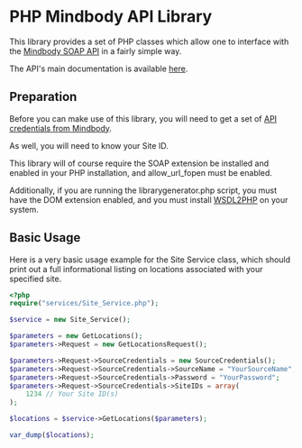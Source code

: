 PHP Mindbody API Library
========================

This library provides a set of PHP classes which allow one to interface with
the [Mindbody SOAP API](http://www.mindbodyonline.com/api) in a fairly simple
way.

The API's main documentation is available [here](http://clients.mindbodyonline.com/api/Doc.aspx).

Preparation
-----------

Before you can make use of this library, you will need to get a set of
[API credentials from Mindbody](http://getsatisfaction.com/mindbody/topics/getting_started_with_the_api).

As well, you will need to know your Site ID.

This library will of course require the SOAP extension be installed and
enabled in your PHP installation, and allow_url_fopen must be enabled.

Additionally, if you are running the librarygenerator.php script, you must
have the DOM extension enabled, and you must install
[WSDL2PHP](http://www.urdalen.no/wsdl2php/) on your system.

Basic Usage
-----------

Here is a very basic usage example for the Site Service class, which should
print out a full informational listing on locations associated with your
specified site.

```php
<?php
require("services/Site_Service.php");

$service = new Site_Service();

$parameters = new GetLocations();
$parameters->Request = new GetLocationsRequest();

$parameters->Request->SourceCredentials = new SourceCredentials();
$parameters->Request->SourceCredentials->SourceName = "YourSourceName";
$parameters->Request->SourceCredentials->Password = "YourPassword";
$parameters->Request->SourceCredentials->SiteIDs = array(
	1234 // Your Site ID(s)
);

$locations = $service->GetLocations($parameters);

var_dump($locations);
```

